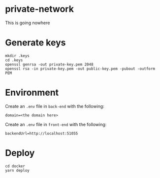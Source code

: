 # private-network

This is going nowhere

# Generate keys

```shell
mkdir .keys
cd .keys
openssl genrsa -out private-key.pem 2048
openssl rsa -in private-key.pem -out public-key.pem -pubout -outform PEM
```

# Environment

Create an `.env` file in `back-end` with the following:
```properties
domain=<the domain here>
```

Create an `.env` file in `front-end` with the following:
```properties
backendUrl=http://localhost:51055
```

# Deploy

```
cd docker
yarn deploy
```

